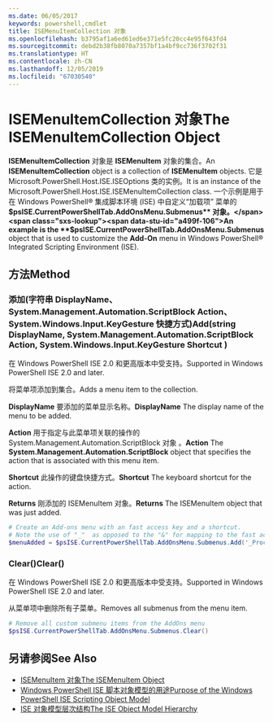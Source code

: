 ```yaml
---
ms.date: 06/05/2017
keywords: powershell,cmdlet
title: ISEMenuItemCollection 对象
ms.openlocfilehash: b3795af1a6ed61ed6e371e5fc20cc4e95f643fd4
ms.sourcegitcommit: debd2b38fb8070a7357bf1a4bf9cc736f3702f31
ms.translationtype: HT
ms.contentlocale: zh-CN
ms.lasthandoff: 12/05/2019
ms.locfileid: "67030540"
---
```

# <a name="the-isemenuitemcollection-object"></a><span data-ttu-id="a499f-103">ISEMenuItemCollection 对象</span><span class="sxs-lookup"><span data-stu-id="a499f-103">The ISEMenuItemCollection Object</span></span>

<span data-ttu-id="a499f-104">**ISEMenuItemCollection** 对象是 **ISEMenuItem** 对象的集合。</span><span class="sxs-lookup"><span data-stu-id="a499f-104">An **ISEMenuItemCollection** object is a collection of **ISEMenuItem** objects.</span></span> <span data-ttu-id="a499f-105">它是 Microsoft.PowerShell.Host.ISE.ISEOptions 类的实例。</span><span class="sxs-lookup"><span data-stu-id="a499f-105">It is an instance of the Microsoft.PowerShell.Host.ISE.ISEMenuItemCollection class.</span></span> <span data-ttu-id="a499f-106">一个示例是用于在 Windows PowerShell® 集成脚本环境 (ISE) 中自定义“加载项”  菜单的 **$psISE.CurrentPowerShellTab.AddOnsMenu.Submenus** 对象。</span><span class="sxs-lookup"><span data-stu-id="a499f-106">An example is the **$psISE.CurrentPowerShellTab.AddOnsMenu.Submenus** object that is used to customize the **Add-On** menu in Windows PowerShell® Integrated Scripting Environment (ISE).</span></span>

## <a name="method"></a><span data-ttu-id="a499f-107">方法</span><span class="sxs-lookup"><span data-stu-id="a499f-107">Method</span></span>

### <a name="addstring-displayname-systemmanagementautomationscriptblock-action-systemwindowsinputkeygesture-shortcut-"></a><span data-ttu-id="a499f-108">添加\(字符串 DisplayName、System.Management.Automation.ScriptBlock Action、System.Windows.Input.KeyGesture 快捷方式\)</span><span class="sxs-lookup"><span data-stu-id="a499f-108">Add\(string DisplayName, System.Management.Automation.ScriptBlock Action, System.Windows.Input.KeyGesture Shortcut \)</span></span>

<span data-ttu-id="a499f-109">在 Windows PowerShell ISE 2.0 和更高版本中受支持。</span><span class="sxs-lookup"><span data-stu-id="a499f-109">Supported in Windows PowerShell ISE 2.0 and later.</span></span>

<span data-ttu-id="a499f-110">将菜单项添加到集合。</span><span class="sxs-lookup"><span data-stu-id="a499f-110">Adds a menu item to the collection.</span></span>

<span data-ttu-id="a499f-111">**DisplayName** 要添加的菜单显示名称。</span><span class="sxs-lookup"><span data-stu-id="a499f-111">**DisplayName** The display name of the menu to be added.</span></span>

<span data-ttu-id="a499f-112">**Action** 用于指定与此菜单项关联的操作的 System.Management.Automation.ScriptBlock 对象  。</span><span class="sxs-lookup"><span data-stu-id="a499f-112">**Action** The **System.Management.Automation.ScriptBlock** object that specifies the action that is associated with this menu item.</span></span>

<span data-ttu-id="a499f-113">**Shortcut** 此操作的键盘快捷方式。</span><span class="sxs-lookup"><span data-stu-id="a499f-113">**Shortcut** The keyboard shortcut for the action.</span></span>

<span data-ttu-id="a499f-114">**Returns** 刚添加的 ISEMenuItem 对象。</span><span class="sxs-lookup"><span data-stu-id="a499f-114">**Returns** The ISEMenuItem object that was just added.</span></span>

```powershell
# Create an Add-ons menu with an fast access key and a shortcut.
# Note the use of "_"  as opposed to the "&" for mapping to the fast access key letter for the menu item.
$menuAdded = $psISE.CurrentPowerShellTab.AddOnsMenu.Submenus.Add('_Process', {Get-Process}, 'Alt+P')
```

### <a name="clear"></a><span data-ttu-id="a499f-115">Clear\(\)</span><span class="sxs-lookup"><span data-stu-id="a499f-115">Clear\(\)</span></span>

<span data-ttu-id="a499f-116">在 Windows PowerShell ISE 2.0 和更高版本中受支持。</span><span class="sxs-lookup"><span data-stu-id="a499f-116">Supported in Windows PowerShell ISE 2.0 and later.</span></span>

<span data-ttu-id="a499f-117">从菜单项中删除所有子菜单。</span><span class="sxs-lookup"><span data-stu-id="a499f-117">Removes all submenus from the menu item.</span></span>

```powershell
# Remove all custom submenu items from the AddOns menu
$psISE.CurrentPowerShellTab.AddOnsMenu.Submenus.Clear()
```

## <a name="see-also"></a><span data-ttu-id="a499f-118">另请参阅</span><span class="sxs-lookup"><span data-stu-id="a499f-118">See Also</span></span>

- [<span data-ttu-id="a499f-119">ISEMenuItem 对象</span><span class="sxs-lookup"><span data-stu-id="a499f-119">The ISEMenuItem Object</span></span>](The-ISEMenuItem-Object.md)
- [<span data-ttu-id="a499f-120">Windows PowerShell ISE 脚本对象模型的用途</span><span class="sxs-lookup"><span data-stu-id="a499f-120">Purpose of the Windows PowerShell ISE Scripting Object Model</span></span>](Purpose-of-the-Windows-PowerShell-ISE-Scripting-Object-Model.md)
- [<span data-ttu-id="a499f-121">ISE 对象模型层次结构</span><span class="sxs-lookup"><span data-stu-id="a499f-121">The ISE Object Model Hierarchy</span></span>](The-ISE-Object-Model-Hierarchy.md)
